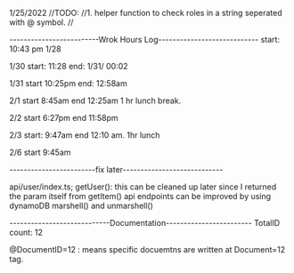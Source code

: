  1/25/2022
 //TODO:
        //1. helper function to check roles in a string seperated with @ symbol.
        //



-------------------------Wrok Hours Log----------------------------
start: 10:43 pm 1/28  

1/30 start: 11:28   end: 1/31/ 00:02

1/31 start 10:25pm  end: 12:58am

2/1 start 8:45am  end 12:25am  1 hr lunch break. 

2/2 start 6:27pm  end 11:58pm


2/3 start: 9:47am end 12:10 am. 1hr lunch

2/6 start 9:45am 




------------------------fix later----------------------------

api/user/index.ts; getUser():  this can be cleaned up later since I returned the param itself from getItem() 
 api endpoints can be improved by using dynamoDB marshell() and unmarshell()



----------------------------Documentation------------------------
TotalID count: 12

@DocumentID=12 : means specific docuemtns are written at Document=12 tag. 